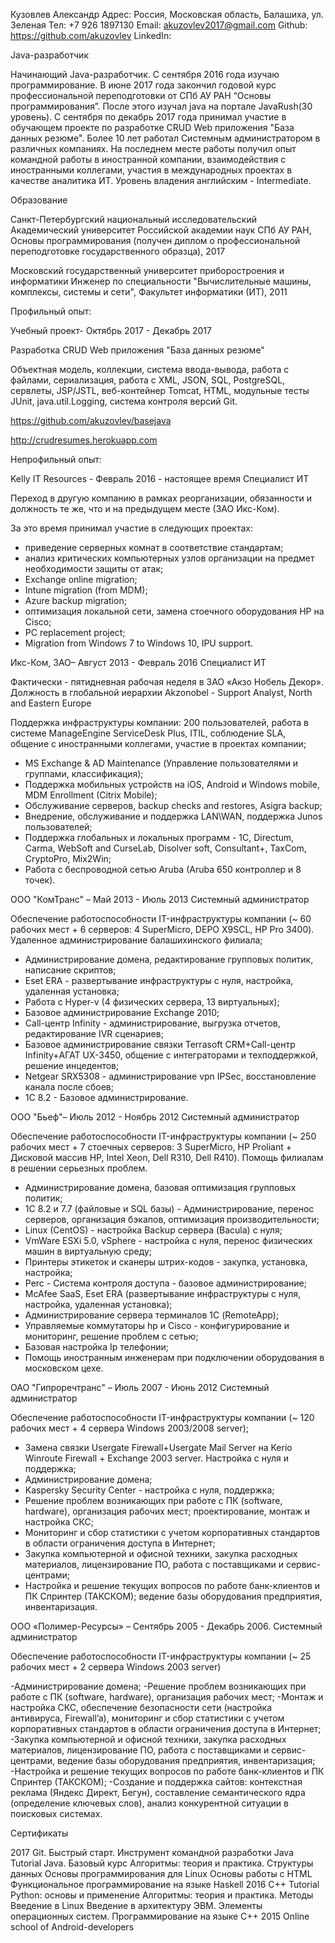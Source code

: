 Кузовлев Александр
Адрес: Россия, Московская область, Балашиха, ул. Зеленая
Тел: +7 926 1897130                     Email: akuzovlev2017@gmail.com
Github: https://github.com/akuzovlev      LinkedIn:  


Java-разработчик

Начинающий Java-разработчик. С сентября 2016 года изучаю программирование. В июне 2017 года закончил годовой курс профессиональной переподготовки от СПб АУ РАН “Основы программирования”. После этого изучал java на портале JavaRush(30 уровень). С сентября по декабрь 2017 года принимал участие в обучающем проекте по разработке CRUD Web приложения "База данных резюме". Более 10 лет работал Системным администратором в различных компаниях. На последнем месте работы получил опыт командной работы в иностранной компании, взаимодействия с иностранными коллегами, участия в международных проектах в качестве аналитика ИТ. Уровень владения английским -  Intermediate. 

Образование

Санкт-Петербургский национальный исследовательский Академический университет Российской академии наук
СПб АУ РАН, Основы программирования (получен диплом о профессиональной переподготовке государственного образца), 2017

Московский государственный университет приборостроения и информатики Инженер по специальности "Вычислительные машины, комплексы, системы и сети", Факультет информатики (ИТ), 2011

Профильный опыт:

Учебный проект- Октябрь 2017 - Декабрь 2017

Разработка CRUD Web приложения "База данных резюме"

Объектная модель, коллекции, система ввода-вывода, работа с файлами, сериализация, работа с XML, JSON, SQL, PostgreSQL, сервлеты, JSP/JSTL, веб-контейнер Tomcat, HTML, модульные тесты JUnit, java.util.Logging, система контроля версий Git.

https://github.com/akuzovlev/basejava 

http://crudresumes.herokuapp.com 

Непрофильный опыт:

Kelly IT Resources - Февраль 2016 - настоящее время
Специалист ИТ

Переход в другую компанию в рамках реорганизации, обязанности и должность те же, что и на предыдущем месте (ЗАО Икс-Ком).

За это время принимал участие в следующих проектах: 
- приведение серверных комнат в соответствие стандартам;
- анализ критических компьютерных узлов организации на предмет необходимости защиты от атак;
- Exchange online migration;
- Intune migration (from MDM);
- Azure backup migration;
- оптимизация локальной сети, замена стоечного оборудования HP на Cisco;
- PC replacement project;
- Migration from Windows 7 to Windows 10, IPU support.

Икс-Ком, ЗАО– Август 2013 - Февраль 2016
Специалист ИТ 

Фактически - пятидневная рабочая неделя в ЗАО «Акзо Нобель Декор».  Должность в глобальной иерархии Akzonobel - Support Analyst, North and Eastern Europe

Поддержка инфраструктуры компании: 200 пользователей, работа в системе ManageEngine ServiceDesk Plus, ITIL, соблюдение SLA, общение с иностранными коллегами, участие в проектах компании;

- MS Exchange & AD Maintenance (Управление пользователями и группами, классификация);
- Поддержка мобильных устройств на iOS, Android и Windows mobile, MDM Enrollment (Citrix Mobile);
- Обслуживание серверов, backup checks and restores, Asigra backup;
- Внедрение, обслуживание и поддержка LAN\WAN, поддержка Junos пользователей;
- Поддержка глобальных и локальных программ - 1C, Directum, Carma, WebSoft and CurseLab, Disolver soft, Consultant+, TaxCom, CryptoPro, Mix2Win;
- Работа с беспроводной сетью Aruba (Aruba 650 контроллер и 8 точек).

ООО "КомТранс" – Май 2013 - Июль 2013
Системный администратор

Обеспечение работоспособности IT-инфраструктуры компании (~ 60 рабочих мест + 6 серверов: 4 SuperMicro, DEPO X9SCL, HP Pro 3400). Удаленное администрирование балашихинского филиала;

- Администрирование домена, редактирование групповых политик, написание скриптов;
- Eset ERA - развертывание инфраструктуры с нуля, настройка, удаленная установка;
- Работа с Hyper-v (4 физических сервера, 13 виртуальных);
- Базовое администрирование Exchange 2010;
- Call-центр Infinity - администрирование, выгрузка отчетов, редактирование IVR сценариев;
- Базовое администрирование связки Terrasoft CRM+Call-центр Infinity+АГАТ UX-3450, общение с интеграторами и техподдержкой, решение инцедентов;
- Netgear SRX5308 - администрирование vpn IPSec, восстановление канала после сбоев;
- 1С 8.2 - Базовое администрирование.

ООО "Бьеф"– Июль 2012 - Ноябрь 2012
Системный администратор

Обеспечение работоспособности IT-инфраструктуры компании (~ 250 рабочих мест + 7 стоечных серверов: 3 SuperMicro, HP Proliant + Дисковой массив HP, Intel Xeon, Dell R310, Dell R410). Помощь филиалам в решении серьезных проблем.

- Администрирование домена, базовая оптимизация групповых политик;
- 1С 8.2 и 7.7 (файловые и SQL базы) - Администрирование, перенос серверов, организация бэкапов, оптимизация производительности;
- Linux (CentOS) - настройка Backup сервера (Bacula) с нуля;
- VmWare ESXi 5.0, vSphere - настройка с нуля, перенос физических машин в виртуальную среду;
- Принтеры этикеток и сканеры штрих-кодов - закупка, установка, настройка;
- Perc - Система контроля доступа - базовое администрирование;
- McAfee SaaS, Eset ERA (развертывание инфраструктуры с нуля, настройка, удаленная установка);
- Администрирование сервера терминалов 1С (RemoteApp);
- Управляемые коммутаторы hp и Cisco - конфигурирование и мониторинг, решение проблем с сетью;
- Базовая настройка Ip телефонии;
- Помощь иностранным инженерам при подключении оборудования в московском цехе.

ОАО "Гипроречтранс" – Июль 2007 - Июнь 2012
Системный администратор

Обеспечение работоспособности IT-инфраструктуры компании (~ 120 рабочих мест + 4 сервера Windows 2003/2008 server);

- Замена связки Usergate Firewall+Usergate Mail Server на Kerio Winroute Firewall + Exchange 2003 server. Настройка с нуля и поддержка;
- Администрирование домена;
- Kaspersky Security Center - настройка с нуля, поддержка;
- Решение проблем возникающих при работе с ПК (software, hardware), организация рабочих мест; проектирование, монтаж и настройка СКС; 
- Мониторинг и сбор статистики с учетом корпоративных стандартов в области ограничения доступа в Интернет; 
- Закупка компьютерной и офисной техники, закупка расходных материалов, лицензирование ПО, работа с поставщиками и сервис-центрами; 
- Настройка и решение текущих вопросов по работе банк-клиентов и ПК Спринтер (ТАКСКОМ); ведение базы оборудования предприятия, инвентаризация.

ООО «Полимер-Ресурсы» – Сентябрь 2005 - Декабрь 2006.
Системный администратор

Обеспечение работоспособности IT-инфраструктуры компании (~ 25 рабочих мест + 2 сервера Windows 2003 server)

-Администрирование домена;
-Решение проблем возникающих при работе с ПК (software, hardware), организация рабочих мест; 
-Монтаж и настройка СКС, обеспечение безопасности сети (настройка антивируса, Firewall’a), мониторинг и сбор статистики с учетом корпоративных стандартов в области ограничения доступа в Интернет;
-Закупка компьютерной и офисной техники, закупка расходных материалов, лицензирование ПО, работа с поставщиками и сервис-центрами, ведение базы оборудования предприятия, инвентаризация;
-Настройка и решение текущих вопросов по работе банк-клиентов и ПК Спринтер (ТАКСКОМ);
-Создание и поддержка сайтов: контекстная реклама (Яндекс Директ, Бегун), составление семантического ядра (определение ключевых слов), анализ конкурентной ситуации в поисковых системах.



Сертификаты

2017
Git. Быстрый старт. Инструмент командной разработки
Java Tutorial
Java. Базовый курс
Алгоритмы: теория и практика. Структуры данных
Основы программирования для Linux
Основы работы с HTML
Функциональное программирование на языке Haskell
2016
C++ Tutorial
Python: основы и применение
Алгоритмы: теория и практика. Методы
Введение в Linux
Введение в архитектуру ЭВМ. Элементы операционных систем.
Программирование на языке C++
2015
Online school of Android-developers

